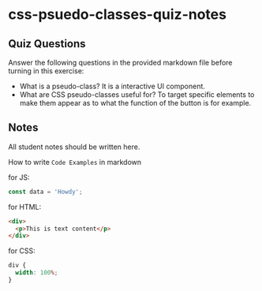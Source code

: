 # css-psuedo-classes-quiz-notes

## Quiz Questions

Answer the following questions in the provided markdown file before turning in this exercise:

- What is a pseudo-class?
  It is a interactive UI component.
- What are CSS pseudo-classes useful for?
  To target specific elements to make them appear as to what the function of the button is for example.

## Notes

All student notes should be written here.

How to write `Code Examples` in markdown

for JS:

```javascript
const data = 'Howdy';
```

for HTML:

```html
<div>
  <p>This is text content</p>
</div>
```

for CSS:

```css
div {
  width: 100%;
}
```
